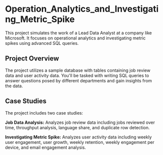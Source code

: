 # Operation_Analytics_and_Investigating_Metric_Spike
This project simulates the work of a Lead Data Analyst at a company like Microsoft. It  focuses on operational analytics and investigating metric spikes using advanced SQL queries.
## Project Overview
The project utilizes a sample database with tables containing job review data and user activity data. You'll be tasked with writing SQL queries to answer questions posed by different departments and gain insights from the data.
## Case Studies

The project includes two case studies:

**Job Data Analysis:** Analyzes job review data including jobs reviewed over time, throughput analysis, language share, and duplicate row detection.

**Investigating Metric Spike:** Analyzes user activity data including weekly user engagement, user growth, weekly retention, weekly engagement per device, and email engagement analysis.
